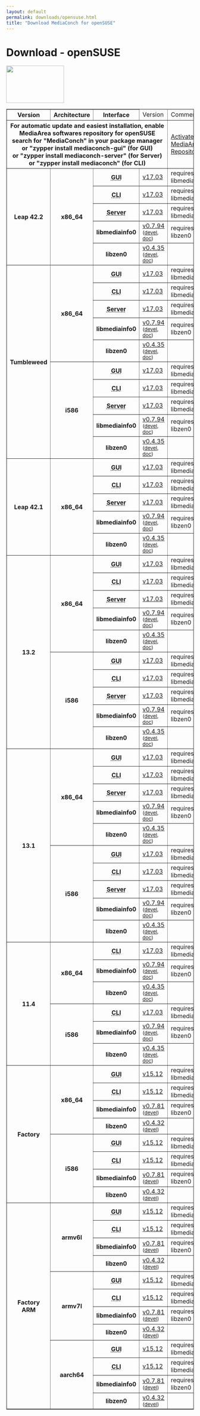 ```yaml
---
layout: default
permalink: downloads/opensuse.html
title: "Download MediaConch for openSUSE"
---
```


# Download - openSUSE

<img src="/MediaConch/images/openSUSE.png" width="155" height="100"><br />

<table border="1">
<thead>
<tr class="table-header">
    <th>Version</th>
    <th>Architecture</th>
    <th>Interface</th>
    <td>Version</td>
    <td>Comment</td>
</tr>
</thead>
<tbody>
<tr>
    <th colspan="4">For automatic update and easiest installation, enable MediaArea softwares repository for openSUSE<br />search for "MediaConch" in your package manager<br />or "zypper install mediaconch-gui" (for GUI)<br /> or "zypper install mediaconch-server" (for Server)<br /> or "zypper install mediaconch" (for CLI)</th>
    <td><a href='/Repos'>Activate MediaArea Repository</a></td>
</tr>
<tr>
    <th rowspan="5" id="Leap_42.2">Leap 42.2</th>
    <th rowspan="5" id="Leap_42.2.x86_64">x86_64</th>
    <th><abbr title="Graphical User Interface">GUI</abbr></th>
    <td><a href="//mediaarea.net/download/binary/mediaconch-gui/17.03/mediaconch-gui-17.03.x86_64.openSUSE_Leap_42.2.rpm">v17.03</a></td>
    <td>requires libmediainfo0</td>
</tr>
<tr>
    <th><abbr title="Command Line Interface">CLI</abbr></th>
    <td><a href="//mediaarea.net/download/binary/mediaconch/17.03/mediaconch-17.03.x86_64.openSUSE_Leap_42.2.rpm">v17.03</a></td>
    <td>requires libmediainfo0</td>
</tr>
<tr>
    <th><abbr title="Server">Server</abbr></th>
    <td><a href="//mediaarea.net/download/binary/mediaconch-server/17.03/mediaconch-server-17.03.x86_64.openSUSE_Leap_42.2.rpm">v17.03</a></td>
    <td>requires libmediainfo0</td>
</tr>
<tr>
    <th>libmediainfo0</th>
    <td><a href="//mediaarea.net/download/binary/libmediainfo0/0.7.94/libmediainfo0-0.7.94.x86_64.openSUSE_Leap_42.2.rpm">v0.7.94</a> <small>(<a href="//mediaarea.net/download/binary/libmediainfo0/0.7.94/libmediainfo-devel-0.7.94.x86_64.openSUSE_Leap_42.2.rpm">devel</a>, <a href="//mediaarea.net/download/binary/libmediainfo0/0.7.94/libmediainfo-doc-0.7.94.x86_64.openSUSE_Leap_42.2.rpm">doc</a>)</small></td>
    <td>requires libzen0</td>
</tr>
<tr>
    <th>libzen0</th>
    <td><a href="//mediaarea.net/download/binary/libzen0/0.4.35/libzen0-0.4.35.x86_64.openSUSE_Leap_42.2.rpm">v0.4.35</a> <small>(<a href="//mediaarea.net/download/binary/libzen0/0.4.35/libzen-devel-0.4.35.x86_64.openSUSE_Leap_42.2.rpm">devel</a>, <a href="//mediaarea.net/download/binary/libzen0/0.4.35/libzen-doc-0.4.35.x86_64.openSUSE_Leap_42.2.rpm">doc</a>)</small></td>
    <td>&nbsp;</td>
</tr>
<tr>
    <th rowspan="10" id="Tumbleweed">Tumbleweed</th>
    <th rowspan="5" id="Tumbleweed.x86_64">x86_64</th>
    <th><abbr title="Graphical User Interface">GUI</abbr></th>
    <td><a href="//mediaarea.net/download/binary/mediaconch-gui/17.03/mediaconch-gui-17.03.x86_64.openSUSE_Tumbleweed.rpm">v17.03</a></td>
    <td>requires libmediainfo0</td>
</tr>
<tr>
    <th><abbr title="Command Line Interface">CLI</abbr></th>
    <td><a href="//mediaarea.net/download/binary/mediaconch/17.03/mediaconch-17.03.x86_64.openSUSE_Tumbleweed.rpm">v17.03</a></td>
    <td>requires libmediainfo0</td>
</tr>
<tr>
    <th><abbr title="Server">Server</abbr></th>
    <td><a href="//mediaarea.net/download/binary/mediaconch-server/17.03/mediaconch-server-17.03.x86_64.openSUSE_Tumbleweed.rpm">v17.03</a></td>
    <td>requires libmediainfo0</td>
</tr>
<tr>
    <th>libmediainfo0</th>
    <td><a href="//mediaarea.net/download/binary/libmediainfo0/0.7.94/libmediainfo0-0.7.94.x86_64.openSUSE_Tumbleweed.rpm">v0.7.94</a> <small>(<a href="//mediaarea.net/download/binary/libmediainfo0/0.7.94/libmediainfo-devel-0.7.94.x86_64.openSUSE_Tumbleweed.rpm">devel</a>, <a href="//mediaarea.net/download/binary/libmediainfo0/0.7.94/libmediainfo-doc-0.7.94.x86_64.openSUSE_Tumbleweed.rpm">doc</a>)</small></td>
    <td>requires libzen0</td>
</tr>
<tr>
    <th>libzen0</th>
    <td><a href="//mediaarea.net/download/binary/libzen0/0.4.35/libzen0-0.4.35.x86_64.openSUSE_Tumbleweed.rpm">v0.4.35</a> <small>(<a href="//mediaarea.net/download/binary/libzen0/0.4.35/libzen-devel-0.4.35.x86_64.openSUSE_Tumbleweed.rpm">devel</a>, <a href="//mediaarea.net/download/binary/libzen0/0.4.35/libzen-doc-0.4.35.x86_64.openSUSE_Tumbleweed.rpm">doc</a>)</small></td>
    <td>&nbsp;</td>
</tr>
<tr>
    <th rowspan="5" id="Tumbleweed.i586">i586</th>
    <th><abbr title="Graphical User Interface">GUI</abbr></th>
    <td><a href="//mediaarea.net/download/binary/mediaconch-gui/17.03/mediaconch-gui-17.03.i586.openSUSE_Tumbleweed.rpm">v17.03</a></td>
    <td>requires libmediainfo0</td>
</tr>
<tr>
    <th><abbr title="Command Line Interface">CLI</abbr></th>
    <td><a href="//mediaarea.net/download/binary/mediaconch/17.03/mediaconch-17.03.i586.openSUSE_Tumbleweed.rpm">v17.03</a></td>
    <td>requires libmediainfo0</td>
</tr>
<tr>
    <th><abbr title="Server">Server</abbr></th>
    <td><a href="//mediaarea.net/download/binary/mediaconch-server/17.03/mediaconch-server-17.03.i586.openSUSE_Tumbleweed.rpm">v17.03</a></td>
    <td>requires libmediainfo0</td>
</tr>
<tr>
    <th>libmediainfo0</th>
    <td><a href="//mediaarea.net/download/binary/libmediainfo0/0.7.94/libmediainfo0-0.7.94.i586.openSUSE_Tumbleweed.rpm">v0.7.94</a> <small>(<a href="//mediaarea.net/download/binary/libmediainfo0/0.7.94/libmediainfo-devel-0.7.94.i586.openSUSE_Tumbleweed.rpm">devel</a>, <a href="//mediaarea.net/download/binary/libmediainfo0/0.7.94/libmediainfo-doc-0.7.94.i586.openSUSE_Tumbleweed.rpm">doc</a>)</small></td>
    <td>requires libzen0</td>
</tr>
<tr>
    <th>libzen0</th>
    <td><a href="//mediaarea.net/download/binary/libzen0/0.4.35/libzen0-0.4.35.i586.openSUSE_Tumbleweed.rpm">v0.4.35</a> <small>(<a href="//mediaarea.net/download/binary/libzen0/0.4.35/libzen-devel-0.4.35.i586.openSUSE_Tumbleweed.rpm">devel</a>, <a href="//mediaarea.net/download/binary/libzen0/0.4.35/libzen-doc-0.4.35.i586.openSUSE_Tumbleweed.rpm">doc</a>)</small></td>
    <td>&nbsp;</td>
</tr>
<tr>
    <th rowspan="5" id="Leap_42.1">Leap 42.1</th>
    <th rowspan="5" id="Leap_42.1.x86_64">x86_64</th>
    <th><abbr title="Graphical User Interface">GUI</abbr></th>
    <td><a href="//mediaarea.net/download/binary/mediaconch-gui/17.03/mediaconch-gui-17.03.x86_64.openSUSE_Leap_42.1.rpm">v17.03</a></td>
    <td>requires libmediainfo0</td>
</tr>
<tr>
    <th><abbr title="Command Line Interface">CLI</abbr></th>
    <td><a href="//mediaarea.net/download/binary/mediaconch/17.03/mediaconch-17.03.x86_64.openSUSE_Leap_42.1.rpm">v17.03</a></td>
    <td>requires libmediainfo0</td>
</tr>
<tr>
    <th><abbr title="Server">Server</abbr></th>
    <td><a href="//mediaarea.net/download/binary/mediaconch-server/17.03/mediaconch-server-17.03.x86_64.openSUSE_Leap_42.1.rpm">v17.03</a></td>
    <td>requires libmediainfo0</td>
</tr>
<tr>
    <th>libmediainfo0</th>
    <td><a href="//mediaarea.net/download/binary/libmediainfo0/0.7.94/libmediainfo0-0.7.94.x86_64.openSUSE_Leap_42.1.rpm">v0.7.94</a> <small>(<a href="//mediaarea.net/download/binary/libmediainfo0/0.7.94/libmediainfo-devel-0.7.94.x86_64.openSUSE_Leap_42.1.rpm">devel</a>, <a href="//mediaarea.net/download/binary/libmediainfo0/0.7.94/libmediainfo-doc-0.7.94.x86_64.openSUSE_Leap_42.1.rpm">doc</a>)</small></td>
    <td>requires libzen0</td>
</tr>
<tr>
    <th>libzen0</th>
    <td><a href="//mediaarea.net/download/binary/libzen0/0.4.35/libzen0-0.4.35.x86_64.openSUSE_Leap_42.1.rpm">v0.4.35</a> <small>(<a href="//mediaarea.net/download/binary/libzen0/0.4.35/libzen-devel-0.4.35.x86_64.openSUSE_Leap_42.1.rpm">devel</a>, <a href="//mediaarea.net/download/binary/libzen0/0.4.35/libzen-doc-0.4.35.x86_64.openSUSE_Leap_42.1.rpm">doc</a>)</small></td>
    <td>&nbsp;</td>
</tr>
<tr>
    <th rowspan="10" id="13.2">13.2</th>
    <th rowspan="5" id="13.2.x86_64">x86_64</th>
    <th><abbr title="Graphical User Interface">GUI</abbr></th>
    <td><a href="//mediaarea.net/download/binary/mediaconch-gui/17.03/mediaconch-gui-17.03.x86_64.openSUSE_13.2.rpm">v17.03</a></td>
    <td>requires libmediainfo0</td>
</tr>
<tr>
    <th><abbr title="Command Line Interface">CLI</abbr></th>
    <td><a href="//mediaarea.net/download/binary/mediaconch/17.03/mediaconch-17.03.x86_64.openSUSE_13.2.rpm">v17.03</a></td>
    <td>requires libmediainfo0</td>
</tr>
<tr>
    <th><abbr title="Server">Server</abbr></th>
    <td><a href="//mediaarea.net/download/binary/mediaconch-server/17.03/mediaconch-server-17.03.x86_64.openSUSE_13.2.rpm">v17.03</a></td>
    <td>requires libmediainfo0</td>
</tr>
<tr>
    <th>libmediainfo0</th>
    <td><a href="//mediaarea.net/download/binary/libmediainfo0/0.7.94/libmediainfo0-0.7.94.x86_64.openSUSE_13.2.rpm">v0.7.94</a> <small>(<a href="//mediaarea.net/download/binary/libmediainfo0/0.7.94/libmediainfo-devel-0.7.94.x86_64.openSUSE_13.2.rpm">devel</a>, <a href="//mediaarea.net/download/binary/libmediainfo0/0.7.94/libmediainfo-doc-0.7.94.x86_64.openSUSE_13.2.rpm">doc</a>)</small></td>
    <td>requires libzen0</td>
</tr>
<tr>
    <th>libzen0</th>
    <td><a href="//mediaarea.net/download/binary/libzen0/0.4.35/libzen0-0.4.35.x86_64.openSUSE_13.2.rpm">v0.4.35</a> <small>(<a href="//mediaarea.net/download/binary/libzen0/0.4.35/libzen-devel-0.4.35.x86_64.openSUSE_13.2.rpm">devel</a>, <a href="//mediaarea.net/download/binary/libzen0/0.4.35/libzen-doc-0.4.35.x86_64.openSUSE_13.2.rpm">doc</a>)</small></td>
    <td>&nbsp;</td>
</tr>
<tr>
    <th rowspan="5" id="13.2.i586">i586</th>
    <th><abbr title="Graphical User Interface">GUI</abbr></th>
    <td><a href="//mediaarea.net/download/binary/mediaconch-gui/17.03/mediaconch-gui-17.03.i586.openSUSE_13.2.rpm">v17.03</a></td>
    <td>requires libmediainfo0</td>
</tr>
<tr>
    <th><abbr title="Command Line Interface">CLI</abbr></th>
    <td><a href="//mediaarea.net/download/binary/mediaconch/17.03/mediaconch-17.03.i586.openSUSE_13.2.rpm">v17.03</a></td>
    <td>requires libmediainfo0</td>
</tr>
<tr>
    <th><abbr title="Server">Server</abbr></th>
    <td><a href="//mediaarea.net/download/binary/mediaconch-server/17.03/mediaconch-server-17.03.i586.openSUSE_13.2.rpm">v17.03</a></td>
    <td>requires libmediainfo0</td>
</tr>
<tr>
    <th>libmediainfo0</th>
    <td><a href="//mediaarea.net/download/binary/libmediainfo0/0.7.94/libmediainfo0-0.7.94.i586.openSUSE_13.2.rpm">v0.7.94</a> <small>(<a href="//mediaarea.net/download/binary/libmediainfo0/0.7.94/libmediainfo-devel-0.7.94.i586.openSUSE_13.2.rpm">devel</a>, <a href="//mediaarea.net/download/binary/libmediainfo0/0.7.94/libmediainfo-doc-0.7.94.i586.openSUSE_13.2.rpm">doc</a>)</small></td>
    <td>requires libzen0</td>
</tr>
<tr>
    <th>libzen0</th>
    <td><a href="//mediaarea.net/download/binary/libzen0/0.4.35/libzen0-0.4.35.i586.openSUSE_13.2.rpm">v0.4.35</a> <small>(<a href="//mediaarea.net/download/binary/libzen0/0.4.35/libzen-devel-0.4.35.i586.openSUSE_13.2.rpm">devel</a>, <a href="//mediaarea.net/download/binary/libzen0/0.4.35/libzen-doc-0.4.35.i586.openSUSE_13.2.rpm">doc</a>)</small></td>
    <td>&nbsp;</td>
</tr>
<tr>
    <th rowspan="10" id="13.1">13.1</th>
    <th rowspan="5" id="13.1.x86_64">x86_64</th>
    <th><abbr title="Graphical User Interface">GUI</abbr></th>
    <td><a href="//mediaarea.net/download/binary/mediaconch-gui/17.03/mediaconch-gui-17.03.x86_64.openSUSE_13.1.rpm">v17.03</a></td>
    <td>requires libmediainfo0</td>
</tr>
<tr>
    <th><abbr title="Command Line Interface">CLI</abbr></th>
    <td><a href="//mediaarea.net/download/binary/mediaconch/17.03/mediaconch-17.03.x86_64.openSUSE_13.1.rpm">v17.03</a></td>
    <td>requires libmediainfo0</td>
</tr>
<tr>
    <th><abbr title="Server">Server</abbr></th>
    <td><a href="//mediaarea.net/download/binary/mediaconch-server/17.03/mediaconch-server-17.03.x86_64.openSUSE_13.1.rpm">v17.03</a></td>
    <td>requires libmediainfo0</td>
</tr>
<tr>
    <th>libmediainfo0</th>
    <td><a href="//mediaarea.net/download/binary/libmediainfo0/0.7.94/libmediainfo0-0.7.94.x86_64.openSUSE_13.1.rpm">v0.7.94</a> <small>(<a href="//mediaarea.net/download/binary/libmediainfo0/0.7.94/libmediainfo-devel-0.7.94.x86_64.openSUSE_13.1.rpm">devel</a>, <a href="//mediaarea.net/download/binary/libmediainfo0/0.7.94/libmediainfo-doc-0.7.94.x86_64.openSUSE_13.1.rpm">doc</a>)</small></td>
    <td>requires libzen0</td>
</tr>
<tr>
    <th>libzen0</th>
    <td><a href="//mediaarea.net/download/binary/libzen0/0.4.35/libzen0-0.4.35.x86_64.openSUSE_13.1.rpm">v0.4.35</a> <small>(<a href="//mediaarea.net/download/binary/libzen0/0.4.35/libzen-devel-0.4.35.x86_64.openSUSE_13.1.rpm">devel</a>, <a href="//mediaarea.net/download/binary/libzen0/0.4.35/libzen-doc-0.4.35.x86_64.openSUSE_13.1.rpm">doc</a>)</small></td>
    <td>&nbsp;</td>
</tr>
<tr>
    <th rowspan="5" id="13.1.i586">i586</th>
    <th><abbr title="Graphical User Interface">GUI</abbr></th>
    <td><a href="//mediaarea.net/download/binary/mediaconch-gui/17.03/mediaconch-gui-17.03.i586.openSUSE_13.1.rpm">v17.03</a></td>
    <td>requires libmediainfo0</td>
</tr>
<tr>
    <th><abbr title="Command Line Interface">CLI</abbr></th>
    <td><a href="//mediaarea.net/download/binary/mediaconch/17.03/mediaconch-17.03.i586.openSUSE_13.1.rpm">v17.03</a></td>
    <td>requires libmediainfo0</td>
</tr>
<tr>
    <th><abbr title="Server">Server</abbr></th>
    <td><a href="//mediaarea.net/download/binary/mediaconch-server/17.03/mediaconch-server-17.03.i586.openSUSE_13.1.rpm">v17.03</a></td>
    <td>requires libmediainfo0</td>
</tr>
<tr>
    <th>libmediainfo0</th>
    <td><a href="//mediaarea.net/download/binary/libmediainfo0/0.7.94/libmediainfo0-0.7.94.i586.openSUSE_13.1.rpm">v0.7.94</a> <small>(<a href="//mediaarea.net/download/binary/libmediainfo0/0.7.94/libmediainfo-devel-0.7.94.i586.openSUSE_13.1.rpm">devel</a>, <a href="//mediaarea.net/download/binary/libmediainfo0/0.7.94/libmediainfo-doc-0.7.94.i586.openSUSE_13.1.rpm">doc</a>)</small></td>
    <td>requires libzen0</td>
</tr>
<tr>
    <th>libzen0</th>
    <td><a href="//mediaarea.net/download/binary/libzen0/0.4.35/libzen0-0.4.35.i586.openSUSE_13.1.rpm">v0.4.35</a> <small>(<a href="//mediaarea.net/download/binary/libzen0/0.4.35/libzen-devel-0.4.35.i586.openSUSE_13.1.rpm">devel</a>, <a href="//mediaarea.net/download/binary/libzen0/0.4.35/libzen-doc-0.4.35.i586.openSUSE_13.1.rpm">doc</a>)</small></td>
    <td>&nbsp;</td>
</tr>
<tr>
    <th rowspan="6" id="11.4">11.4</th>
    <th rowspan="3" id="11.4.x86_64">x86_64</th>
    <th><abbr title="Command Line Interface">CLI</abbr></th>
    <td><a href="//mediaarea.net/download/binary/mediaconch/17.03/mediaconch-17.03.x86_64.openSUSE_11.4.rpm">v17.03</a></td>
    <td>requires libmediainfo0</td>
</tr>
<tr>
    <th>libmediainfo0</th>
    <td><a href="//mediaarea.net/download/binary/libmediainfo0/0.7.94/libmediainfo0-0.7.94.x86_64.openSUSE_11.4.rpm">v0.7.94</a> <small>(<a href="//mediaarea.net/download/binary/libmediainfo0/0.7.94/libmediainfo-devel-0.7.94.x86_64.openSUSE_11.4.rpm">devel</a>, <a href="//mediaarea.net/download/binary/libmediainfo0/0.7.94/libmediainfo-doc-0.7.94.x86_64.openSUSE_11.4.rpm">doc</a>)</small></td>
    <td>requires libzen0</td>
</tr>
<tr>
    <th>libzen0</th>
    <td><a href="//mediaarea.net/download/binary/libzen0/0.4.35/libzen0-0.4.35.x86_64.openSUSE_11.4.rpm">v0.4.35</a> <small>(<a href="//mediaarea.net/download/binary/libzen0/0.4.35/libzen-devel-0.4.35.x86_64.openSUSE_11.4.rpm">devel</a>, <a href="//mediaarea.net/download/binary/libzen0/0.4.35/libzen-doc-0.4.35.x86_64.openSUSE_11.4.rpm">doc</a>)</small></td>
    <td>&nbsp;</td>
</tr>
<tr>
    <th rowspan="3" id="11.4.i586">i586</th>
    <th><abbr title="Command Line Interface">CLI</abbr></th>
    <td><a href="//mediaarea.net/download/binary/mediaconch/17.03/mediaconch-17.03.i586.openSUSE_11.4.rpm">v17.03</a></td>
    <td>requires libmediainfo0</td>
</tr>
<tr>
    <th>libmediainfo0</th>
    <td><a href="//mediaarea.net/download/binary/libmediainfo0/0.7.94/libmediainfo0-0.7.94.i586.openSUSE_11.4.rpm">v0.7.94</a> <small>(<a href="//mediaarea.net/download/binary/libmediainfo0/0.7.94/libmediainfo-devel-0.7.94.i586.openSUSE_11.4.rpm">devel</a>, <a href="//mediaarea.net/download/binary/libmediainfo0/0.7.94/libmediainfo-doc-0.7.94.i586.openSUSE_11.4.rpm">doc</a>)</small></td>
    <td>requires libzen0</td>
</tr>
<tr>
    <th>libzen0</th>
    <td><a href="//mediaarea.net/download/binary/libzen0/0.4.35/libzen0-0.4.35.i586.openSUSE_11.4.rpm">v0.4.35</a> <small>(<a href="//mediaarea.net/download/binary/libzen0/0.4.35/libzen-devel-0.4.35.i586.openSUSE_11.4.rpm">devel</a>, <a href="//mediaarea.net/download/binary/libzen0/0.4.35/libzen-doc-0.4.35.i586.openSUSE_11.4.rpm">doc</a>)</small></td>
    <td>&nbsp;</td>
</tr>
<tr>
    <th rowspan="8" id="Factory">Factory</th>
    <th rowspan="4" id="Factory.x86_64">x86_64</th>
    <th><abbr title="Graphical User Interface">GUI</abbr></th>
    <td><a href="//mediaarea.net/download/binary/mediaconch-gui/15.12/mediaconch-gui-15.12.x86_64.openSUSE_Factory.rpm">v15.12</a></td>
    <td>requires libmediainfo0</td>
</tr>
<tr>
    <th><abbr title="Command Line Interface">CLI</abbr></th>
    <td><a href="//mediaarea.net/download/binary/mediaconch/15.12/mediaconch-15.12.x86_64.openSUSE_Factory.rpm">v15.12</a></td>
    <td>requires libmediainfo0</td>
</tr>
<tr>
    <th>libmediainfo0</th>
    <td><a href="//mediaarea.net/download/binary/libmediainfo0/0.7.81/libmediainfo0-0.7.81.x86_64.openSUSE_Factory.rpm">v0.7.81</a> <small>(<a href="//mediaarea.net/download/binary/libmediainfo0/0.7.81/libmediainfo-devel-0.7.81.x86_64.openSUSE_Factory.rpm">devel</a>)</small></td>
    <td>requires libzen0</td>
</tr>
<tr>
    <th>libzen0</th>
    <td><a href="//mediaarea.net/download/binary/libzen0/0.4.32/libzen0-0.4.32.x86_64.openSUSE_Factory.rpm">v0.4.32</a> <small>(<a href="//mediaarea.net/download/binary/libzen0/0.4.32/libzen-devel-0.4.32.x86_64.openSUSE_Factory.rpm">devel</a>)</small></td>
    <td>&nbsp;</td>
</tr>
<tr>
    <th rowspan="4" id="Factory.i586">i586</th>
    <th><abbr title="Graphical User Interface">GUI</abbr></th>
    <td><a href="//mediaarea.net/download/binary/mediaconch-gui/15.12/mediaconch-gui-15.12.i586.openSUSE_Factory.rpm">v15.12</a></td>
    <td>requires libmediainfo0</td>
</tr>
<tr>
    <th><abbr title="Command Line Interface">CLI</abbr></th>
    <td><a href="//mediaarea.net/download/binary/mediaconch/15.12/mediaconch-15.12.i586.openSUSE_Factory.rpm">v15.12</a></td>
    <td>requires libmediainfo0</td>
</tr>
<tr>
    <th>libmediainfo0</th>
    <td><a href="//mediaarea.net/download/binary/libmediainfo0/0.7.81/libmediainfo0-0.7.81.i586.openSUSE_Factory.rpm">v0.7.81</a> <small>(<a href="//mediaarea.net/download/binary/libmediainfo0/0.7.81/libmediainfo-devel-0.7.81.i586.openSUSE_Factory.rpm">devel</a>)</small></td>
    <td>requires libzen0</td>
</tr>
<tr>
    <th>libzen0</th>
    <td><a href="//mediaarea.net/download/binary/libzen0/0.4.32/libzen0-0.4.32.i586.openSUSE_Factory.rpm">v0.4.32</a> <small>(<a href="//mediaarea.net/download/binary/libzen0/0.4.32/libzen-devel-0.4.32.i586.openSUSE_Factory.rpm">devel</a>)</small></td>
    <td>&nbsp;</td>
</tr>
<tr>
    <th rowspan="12" id="Factory_ARM">Factory ARM</th>
    <th rowspan="4" id="Factory_ARM.armv6l">armv6l</th>
    <th><abbr title="Graphical User Interface">GUI</abbr></th>
    <td><a href="//mediaarea.net/download/binary/mediaconch-gui/15.12/mediaconch-gui-15.12.armv6l.openSUSE_Factory_ARM.rpm">v15.12</a></td>
    <td>requires libmediainfo0</td>
</tr>
<tr>
    <th><abbr title="Command Line Interface">CLI</abbr></th>
    <td><a href="//mediaarea.net/download/binary/mediaconch/15.12/mediaconch-15.12.armv6l.openSUSE_Factory_ARM.rpm">v15.12</a></td>
    <td>requires libmediainfo0</td>
</tr>
<tr>
    <th>libmediainfo0</th>
    <td><a href="//mediaarea.net/download/binary/libmediainfo0/0.7.81/libmediainfo0-0.7.81.armv6l.openSUSE_Factory_ARM.rpm">v0.7.81</a> <small>(<a href="//mediaarea.net/download/binary/libmediainfo0/0.7.81/libmediainfo-devel-0.7.81.armv6l.openSUSE_Factory_ARM.rpm">devel</a>)</small></td>
    <td>requires libzen0</td>
</tr>
<tr>
    <th>libzen0</th>
    <td><a href="//mediaarea.net/download/binary/libzen0/0.4.32/libzen0-0.4.32.armv7l.openSUSE_Factory_ARM.rpm">v0.4.32</a> <small>(<a href="//mediaarea.net/download/binary/libzen0/0.4.32/libzen-devel-0.4.32.armv7l.openSUSE_Factory_ARM.rpm">devel</a>)</small></td>
    <td>&nbsp;</td>
</tr>
<tr>
    <th rowspan="4" id="Factory_ARM.armv7l">armv7l</th>
    <th><abbr title="Graphical User Interface">GUI</abbr></th>
    <td><a href="//mediaarea.net/download/binary/mediaconch-gui/15.12/mediaconch-gui-15.12.armv7l.openSUSE_Factory_ARM.rpm">v15.12</a></td>
    <td>requires libmediainfo0</td>
</tr>
<tr>
    <th><abbr title="Command Line Interface">CLI</abbr></th>
    <td><a href="//mediaarea.net/download/binary/mediaconch/15.12/mediaconch-15.12.armv7l.openSUSE_Factory_ARM.rpm">v15.12</a></td>
    <td>requires libmediainfo0</td>
</tr>
<tr>
    <th>libmediainfo0</th>
    <td><a href="//mediaarea.net/download/binary/libmediainfo0/0.7.81/libmediainfo0-0.7.81.armv7l.openSUSE_Factory_ARM.rpm">v0.7.81</a> <small>(<a href="//mediaarea.net/download/binary/libmediainfo0/0.7.81/libmediainfo-devel-0.7.81.armv7l.openSUSE_Factory_ARM.rpm">devel</a>)</small></td>
    <td>requires libzen0</td>
</tr>
<tr>
    <th>libzen0</th>
    <td><a href="//mediaarea.net/download/binary/libzen0/0.4.32/libzen0-0.4.32.armv7l.openSUSE_Factory_ARM.rpm">v0.4.32</a> <small>(<a href="//mediaarea.net/download/binary/libzen0/0.4.32/libzen-devel-0.4.32.armv7l.openSUSE_Factory_ARM.rpm">devel</a>)</small></td>
    <td>&nbsp;</td>
</tr>
<tr>
    <th rowspan="4" id="Factory_ARM.aarch64">aarch64</th>
    <th><abbr title="Graphical User Interface">GUI</abbr></th>
    <td><a href="//mediaarea.net/download/binary/mediaconch-gui/15.12/mediaconch-gui-15.12.aarch64.openSUSE_Factory_ARM.rpm">v15.12</a></td>
    <td>requires libmediainfo0</td>
</tr>
<tr>
    <th><abbr title="Command Line Interface">CLI</abbr></th>
    <td><a href="//mediaarea.net/download/binary/mediaconch/15.12/mediaconch-15.12.aarch64.openSUSE_Factory_ARM.rpm">v15.12</a></td>
    <td>requires libmediainfo0</td>
</tr>
<tr>
    <th>libmediainfo0</th>
    <td><a href="//mediaarea.net/download/binary/libmediainfo0/0.7.81/libmediainfo0-0.7.81.aarch64.openSUSE_Factory_ARM.rpm">v0.7.81</a> <small>(<a href="//mediaarea.net/download/binary/libmediainfo0/0.7.81/libmediainfo-devel-0.7.81.aarch64.openSUSE_Factory_ARM.rpm">devel</a>)</small></td>
    <td>requires libzen0</td>
</tr>
<tr>
    <th>libzen0</th>
    <td><a href="//mediaarea.net/download/binary/libzen0/0.4.32/libzen0-0.4.32.aarch64.openSUSE_Factory_ARM.rpm">v0.4.32</a> <small>(<a href="//mediaarea.net/download/binary/libzen0/0.4.32/libzen-devel-0.4.32.aarch64.openSUSE_Factory_ARM.rpm">devel</a>)</small></td>
    <td>&nbsp;</td>
</tr>
</tbody>
</table>
